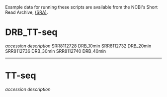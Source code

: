 Example data for running these scripts are available from the NCBI's Short Read Archive, [(SRA)](https://www.ncbi.nlm.nih.gov/sra/).

# DRB_TT-seq

*accession* *description*
SRR8112728  DRB_10min
SRR8112732  DRB_20min
SRR8112736  DRB_30min
SRR8112740  DRB_40min

---

# TT-seq

*accession* *description*
